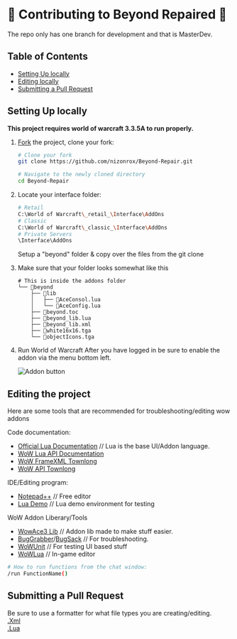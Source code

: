 # 🔮 Contributing to Beyond Repaired 🔮
The repo only has one branch for development and that is MasterDev.

## Table of Contents

- [Setting Up locally](#setting-up-locally)
- [Editing locally](#editing-the-project)
- [Submitting a Pull Request](#submitting-a-pull-request)


## Setting Up locally

**This project requires world of warcraft 3.3.5A to run properly.**

1.  [Fork](https://help.github.com/articles/fork-a-repo/) the project, clone
    your fork:
    
    ```sh
    # Clone your fork
    git clone https://github.com/nizonrox/Beyond-Repair.git

    # Navigate to the newly cloned directory
    cd Beyond-Repair
    ```
2. Locate your interface folder:
    
    ```sh
    # Retail
    C:\World of Warcraft\_retail_\Interface\AddOns
    # Classic
    C:\World of Warcraft\_classic_\Interface\AddOns
    # Private Servers
    \Interface\AddOns
    ```
    
    Setup a "beyond" folder & copy over the files from the git clone
    
3. Make sure that your folder looks somewhat like this
    
    ```
    # This is inside the addons folder
    └── 📁beyond
        ├── 📁lib
        │   ├── 📄AceConsol.lua
        │   └── 📄AceConfig.lua
        ├── 📄beyond.toc
        ├── 📄beyond_lib.lua
        ├── 📑beyond_lib.xml
        ├── 🎨white16x16.tga
        └── 🎨objectIcons.tga
    ```
4. Run World of Warcraft
    After you have logged in be sure to enable the addon via the menu bottom left.
    
    <img src="https://www.almarsguides.com/Almar's%20Stuff/WoW/Addons/HowTo/Addons%20Button.jpg" alt="Addon button">

## Editing the project

Here are some tools that are recommended for troubleshooting/editing wow addons

Code documentation:
* [Official Lua Documentation](https://www.lua.org/pil/contents.html) // Lua is the base UI/Addon language.
* [WoW Lua API Documentation](https://wowwiki-archive.fandom.com/wiki/World_of_Warcraft_API)
* [WoW FrameXML Townlong](https://www.townlong-yak.com/framexml/builds)
* [WoW API Townlong](https://www.townlong-yak.com/framexml/live/Blizzard_APIDocumentation)

IDE/Editing program:
* [Notepad++](https://notepad-plus-plus.org/downloads/) // Free editor
* [Lua Demo](https://www.lua.org/cgi-bin/demo) // Lua demo environment for testing


WoW Addon Liberary/Tools
* [WowAce3 Lib](https://www.wowace.com/projects/ace3) // Addon lib made to make stuff easier.
* [BugGrabber](https://www.wowace.com/projects/bug-grabber)/[BugSack](https://www.curseforge.com/wow/addons/bugsack) // For troubleshooting.
* [WoWUnit](https://www.curseforge.com/wow/addons/wow-unit) // For testing UI based stuff
* [WoWLua](https://www.curseforge.com/wow/addons/wowlua) // In-game editor

```sh
# How to run functions from the chat window:
/run FunctionName()
```

## Submitting a Pull Request
Be sure to use a formatter for what file types you are creating/editing.<br/>
[.Xml](https://www.webtoolkitonline.com/xml-formatter.html)<br/>
[.Lua](https://goonlinetools.com/lua-beautifier/)

